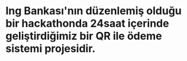 # Ing Bankası'nın düzenlemiş olduğu bir hackathonda 24saat içerinde geliştirdiğimiz bir QR ile ödeme sistemi projesidir.
